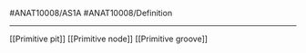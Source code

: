 #ANAT10008/AS1A #ANAT10008/Definition 

---
[[Primitive pit]]
[[Primitive node]]
[[Primitive groove]]
